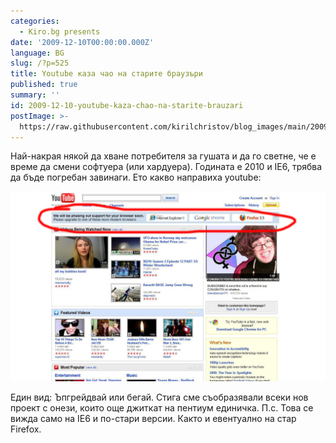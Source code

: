 ```yaml
---
categories:
  - Kiro.bg presents
date: '2009-12-10T00:00:00.000Z'
language: BG
slug: /?p=525
title: Youtube каза чао на старите браузъри
published: true
summary: ''
id: 2009-12-10-youtube-kaza-chao-na-starite-brauzari
postImage: >-
  https://raw.githubusercontent.com/kirilchristov/blog_images/main/2009/12/IE6-youtube.jpg
---
```


Най-накрая някой да хване потребителя за гушата и да го светне, че е време да смени софтуера (или хардуера). Годината е 2010 и IE6, трябва да бъде погребан завинаги. Ето какво направиха youtube: 

![IE6-youtube](https://raw.githubusercontent.com/kirilchristov/blog_images/main/2009/12/IE6-youtube.jpg)

 Един вид: Ъпгрейдвай или бегай. Стига сме съобразявали всеки нов проект с онези, които още джиткат на пентиум единичка. П.с. Това се вижда само на IE6 и по-стари версии. Както и евентуално на стар Firefox.
